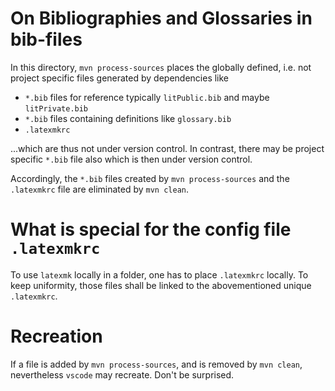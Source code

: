 <!-- markdownlint-disable no-trailing-spaces -->
<!-- markdownlint-disable no-inline-html -->
<!-- This file is to be delivered together with 
     - litPublie.bib glossary.bib and maybe other bib files
     - .latexmkrc. 
  to explain where these files come from. -->
# On Bibliographies and Glossaries in bib-files

In this directory, 
`mvn process-sources` places the globally defined, 
i.e. not project specific files generated by dependencies like 

- `*.bib` files for reference typically `litPublic.bib` and maybe `litPrivate.bib` 
- `*.bib` files containing definitions like `glossary.bib` 
- `.latexmkrc` 

...which are thus not under version control. 
In contrast, there may be project specific `*.bib` file also which is then under version control. 

Accordingly, the `*.bib` files created by `mvn process-sources` and the `.latexmkrc` file 
are eliminated by `mvn clean`. 

# What is special for the config file `.latexmkrc`

To use `latexmk` locally in a folder, one has to place `.latexmkrc` locally. 
To keep uniformity, those files shall be linked to the abovementioned unique `.latexmkrc`. 

# Recreation 

If a file is added by `mvn process-sources`, 
and is removed by `mvn clean`, nevertheless `vscode` may recreate. 
Don't be surprised. 

